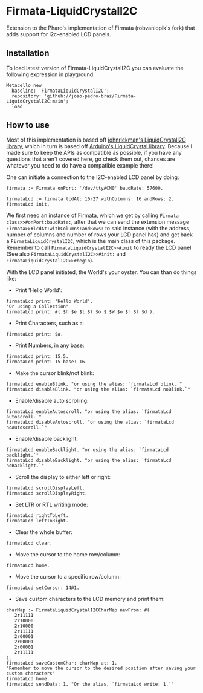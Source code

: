 # Firmata-LiquidCrystalI2C
Extension to the Pharo's implementation of Firmata (robvanlopik's fork) that adds support for i2c-enabled LCD panels.

## Installation

To load latest version of Firmata-LiquidCrystalI2C you can evaluate the following expression in playground:

```
Metacello new
  baseline: 'FirmataLiquidCrystalI2C';
  repository: 'github://joao-pedro-braz/Firmata-LiquidCrystalI2C:main';
  load
```

## How to use

Most of this implementation is based off [johnrickman's LiquidCrystalI2C library](https://www.arduino.cc/reference/en/libraries/liquidcrystal-i2c/), which in turn is based off [Arduino's LiquidCrystal library](https://www.arduino.cc/reference/en/libraries/liquidcrystal/). Because I made sure to keep the APIs as compatible as possible, if you have any questions that aren't covered here, go check them out, chances are whatever you need to do have a compatible example there!

One can initiate a connection to the I2C-enabled LCD panel by doing:
```
firmata := Firmata onPort: '/dev/ttyACM0' baudRate: 57600.

firmataLcd := firmata lcdAt: 16r27 withColumns: 16 andRows: 2.
firmataLcd init.
```
We first need an instance of Firmata, which we get by calling `Firmata class>>#onPort:baudRate:`, after that we can send the         extension message `Firmata>>#lcdAt:withColumns:andRows:` to said instance (with the address, number of columns and number of rows your LCD panel has) and get back a `FirmataLiquidCrystalI2C`, which is the     main class of this package.
Remember to call `FirmataLiquidCrystalI2C>>#init` to ready the LCD panel (See also `FirmataLiquidCrystalI2C>>#init:` and `FirmataLiquidCrystalI2C>>#begin`).

With the LCD panel initiated, the World's your oyster.
You can than do things like:

- Print 'Hello World':
```
firmataLcd print: 'Hello World'.
"Or using a Collection"
firmataLcd print: #( $h $e $l $l $o $ $W $o $r $l $d ).
```
- Print Characters, such as `a`:
```
firmataLcd print: $a.
```
- Print Numbers, in any base:
```
firmataLcd print: 15.5.
firmataLcd print: 15 base: 16.
```
- Make the cursor blink/not blink:
```
firmataLcd enableBlink. "or using the alias: `firmataLcd blink.`" 
firmataLcd disableBlink. "or using the alias: `firmataLcd noBlink.`"
```
- Enable/disable auto scrolling:
```
firmataLcd enableAutoscroll. "or using the alias: `firmataLcd autoscroll.`" 
firmataLcd disableAutoscroll. "or using the alias: `firmataLcd noAutoscroll.`" 
```
- Enable/disable backlight:
```
firmataLcd enableBacklight. "or using the alias: `firmataLcd backlight.`" 
firmataLcd disableBacklight. "or using the alias: `firmataLcd noBacklight.`" 
```
- Scroll the display to either left or right:
```
firmataLcd scrollDisplayLeft.
firmataLcd scrollDisplayRight.
```
- Set LTR or RTL writing mode:
```
firmataLcd rightToLeft.
firmataLcd leftToRight.
```
- Clear the whole buffer:
```
firmataLcd clear.
```
- Move the cursor to the home row/column:
```
firmataLcd home.
```
- Move the cursor to a specific row/column:
```
firmataLcd setCursor: 14@1.
```
- Save custom characters to the LCD memory and print them:
```
charMap := FirmataLiquidCrystalI2CCharMap newFrom: #(
   2r11111
   2r10000
   2r10000
   2r11111
   2r00001
   2r00001
   2r00001
   2r11111
).
firmataLcd saveCustomChar: charMap at: 1.
"Remember to move the cursor to the desired position after saving your custom characters"
firmataLcd home.
firmataLcd sendData: 1. "Or the alias, `firmataLcd write: 1.`"
```
